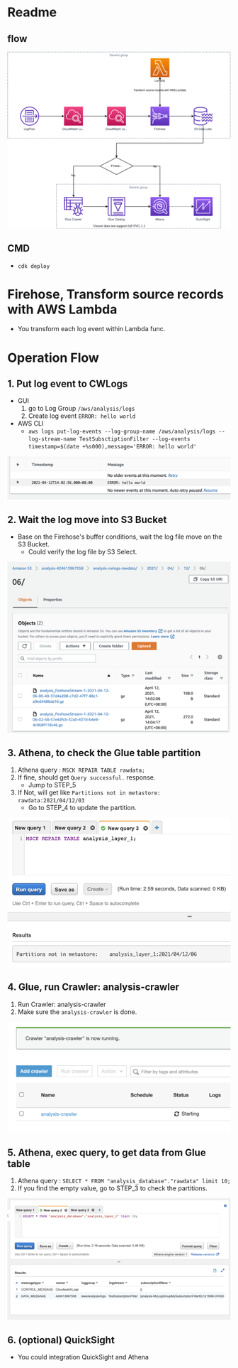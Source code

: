 # Readme

## flow
![flow](./asserts/cwlogs.firehose.lambda.glue.athena_tutorial.svg)

## CMD
- `cdk deploy`

# Firehose, Transform source records with AWS Lambda
- You transform each log event within Lambda func.

# Operation Flow

## 1. Put log event to CWLogs

- GUI
    1. go to Log Group `/aws/analysis/logs`
    2. Create log event `ERROR: hello world`
- AWS CLI
    - `aws logs put-log-events --log-group-name /aws/analysis/logs --log-stream-name TestSubsctiptionFilter --log-events timestamp=$(date +%s000),message='ERROR: hello world'`

![step_1](./asserts/step_1.png)

## 2. Wait the log move into S3 Bucket

- Base on the Firehose's buffer conditions, wait the log file move on the S3 Bucket.
    - Could verify the log file by S3 Select.

![step_2](./asserts/step_2.png)

## 3. Athena, to check the Glue table partition

1. Athena query : `MSCK REPAIR TABLE rawdata;`
2. If fine, should get `Query successful.` response.
    - Jump to STEP_5
3. If Not, will get like `Partitions not in metastore:	rawdata:2021/04/12/03`
    - Go to STEP_4 to update the partition.

![step_3](./asserts/step_3.png)

## 4. Glue, run Crawler: analysis-crawler

1. Run Crawler: analysis-crawler
2. Make sure the `analysis-crawler` is done.

![step_4](./asserts/step_4.png)

## 5. Athena, exec query, to get data from Glue table 

1. Athena query : `SELECT * FROM "analysis_database"."rawdata" limit 10;`
2. If you find the empty value, go to STEP_3 to check the partitions.

![step_5](./asserts/step_5.png)

## 6. (optional) QuickSight

- You could integration QuickSight and Athena
